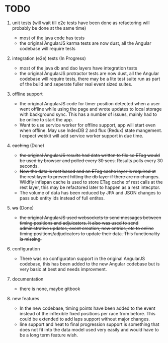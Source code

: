 # TODO

1. unit tests (will wait till e2e tests have been done as refactoring will probably be done at the same time)
    * most of the java code has tests
    * the original AngularJS karma tests are now dust, all the Angular codebase will require tests

2. integration (e2e) tests (In Progress)
    * most of the java db and dao layers have integration tests
    * the original AngularJS protractor tests are now dust, all the Angular codebase will require tests, there may be a lite test suite run as part of the build and seperate fuller real event sized suites.

3. offline support 
    * the original AngularJS code for timer position detected when a user went offline while using the page and wrote updates to local storage with background sync. This has a number of issues, mainly had to be online to start the app.
    * Want to use service worker for offline support, app will start even when offline. May use IndexDB 2 and flux (Redux) state mangement. I expect webkit will add service worker support in due time.

4. ~~caching~~ (Done)
    * ~~the original AngularJS results had data written to file so ETag would be used by browser and polled every 30 secs.~~ Results polls every 30 seconds.
    * ~~Now the data is rest based and an ETag cache layer is required at the rest layer to prevent hitting the db layer if there are no changes~~. Wildfly infispan cache is used to store ETag cache of rest calls at the rest layer, this may be refactored later to happen as a rest intecptor.
    * The volume of data has been reduced by JPA and JSON changes to pass sub entity ids instead of full entites.

5. ~~ws~~ (Done)
    * ~~the original AngularJS used websockets to send messages between timing positions and adjuicators. It also was used to send administrative updates, event creation, new entries, etc to online timing positions/adjudicators to update their data. This functionality is missing.~~

6. configuration
    * There was no configuraton support in the original AngularJS codebase, this has been added to the new Angular codebase but is very basic at best and needs improvment.

7. documentation
    * there is none, maybe gitbook 

8. new features
    * In the new codebase, timing points have been added to the event instead of the inflexible fixed positions per race from before. This could be extended to add laps support without major changes.
    * line support and heat to final progression support is something that does not fit into the data model used very easily and would have to be a long term feature wish.